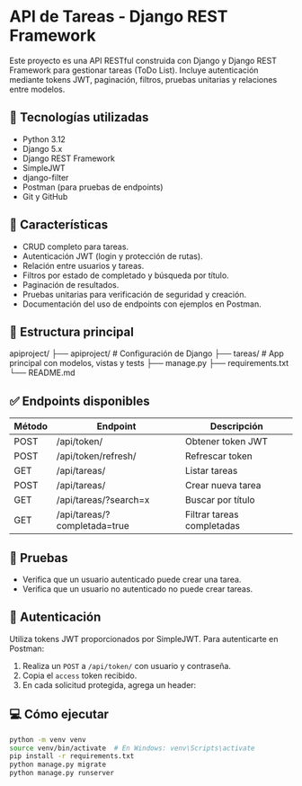 # API de Tareas - Django REST Framework

Este proyecto es una API RESTful construida con Django y Django REST Framework para gestionar tareas (ToDo List). Incluye autenticación mediante tokens JWT, paginación, filtros, pruebas unitarias y relaciones entre modelos.

## 🔧 Tecnologías utilizadas

- Python 3.12
- Django 5.x
- Django REST Framework
- SimpleJWT
- django-filter
- Postman (para pruebas de endpoints)
- Git y GitHub

## 🚀 Características

- CRUD completo para tareas.
- Autenticación JWT (login y protección de rutas).
- Relación entre usuarios y tareas.
- Filtros por estado de completado y búsqueda por título.
- Paginación de resultados.
- Pruebas unitarias para verificación de seguridad y creación.
- Documentación del uso de endpoints con ejemplos en Postman.

## 📂 Estructura principal

apiproject/
├── apiproject/ # Configuración de Django
├── tareas/ # App principal con modelos, vistas y tests
├── manage.py
├── requirements.txt
└── README.md

## ✅ Endpoints disponibles

| Método | Endpoint              | Descripción                    |
|--------|------------------------|--------------------------------|
| POST   | /api/token/            | Obtener token JWT              |
| POST   | /api/token/refresh/    | Refrescar token                |
| GET    | /api/tareas/           | Listar tareas                  |
| POST   | /api/tareas/           | Crear nueva tarea              |
| GET    | /api/tareas/?search=x  | Buscar por título              |
| GET    | /api/tareas/?completada=true | Filtrar tareas completadas     |

## 🧪 Pruebas

- Verifica que un usuario autenticado puede crear una tarea.
- Verifica que un usuario no autenticado no puede crear tareas.

## 🔐 Autenticación

Utiliza tokens JWT proporcionados por SimpleJWT. Para autenticarte en Postman:
1. Realiza un `POST` a `/api/token/` con usuario y contraseña.
2. Copia el `access` token recibido.
3. En cada solicitud protegida, agrega un header:

## 💻 Cómo ejecutar

```bash
python -m venv venv
source venv/bin/activate  # En Windows: venv\Scripts\activate
pip install -r requirements.txt
python manage.py migrate
python manage.py runserver
